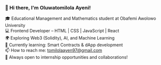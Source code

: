 ### 👋 Hi there, I'm Oluwatomilola Ayeni!

🎓 Educational Management and Mathematics student at Obafemi Awolowo University  
💻 Frontend Developer – HTML | CSS | JavaScript | React  
🌍 Exploring Web3 (Solidity), AI, and Machine Learning  
🌱 Currently learning: Smart Contracts & dApp development  
📫 How to reach me: tomilolaayen97@gmail.com  
🚀 Always open to internship opportunities and collaborations!


<!--
**Oluwatomilola/Oluwatomilola** is a ✨ _special_ ✨ repository because its `README.md` (this file) appears on your GitHub profile.

Here are some ideas to get you started:

- 🔭 I’m currently working on ...
- 🌱 I’m currently learning ...
- 👯 I’m looking to collaborate on ...
- 🤔 I’m looking for help with ...
- 💬 Ask me about ...
- 📫 How to reach me: ...
- 😄 Pronouns: ...
- ⚡ Fun fact: ...
-->
